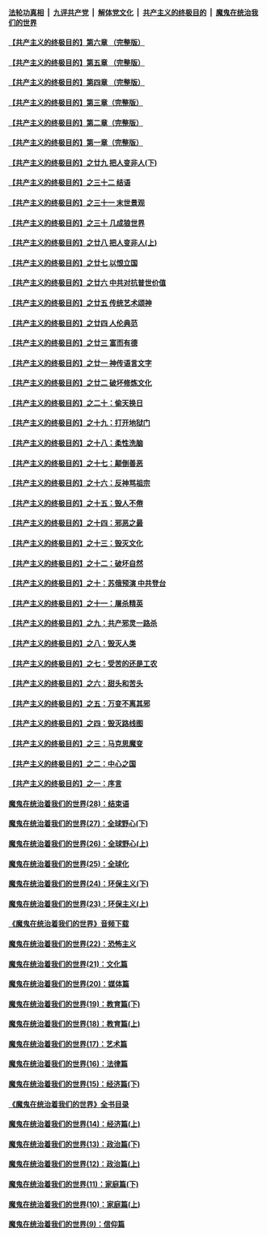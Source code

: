 

####  [法轮功真相](../../../../basic/blob/master/README.md?t=06260102) &nbsp;|&nbsp; [九评共产党](../../../../9ping.md/blob/master/README.md?t=06260102) &nbsp;|&nbsp; [解体党文化](../../../../jtdwh.md/blob/master/README.md?t=06260102)  &nbsp;|&nbsp; [共产主义的终极目的](../../../../gczydzjmd.md/blob/master/README.md?t=06260102) &nbsp;|&nbsp; [魔鬼在统治我们的世界](../../../../mgztzwmdsj.md/blob/master/README.md?t=06260102) 

#### [【共产主义的终极目的】第六章 （完整版）](../pages/nsc422/n11428913.md?t=06260102) 

#### [【共产主义的终极目的】第五章 （完整版）](../pages/nsc422/n11428912.md?t=06260102) 

#### [【共产主义的终极目的】第四章 （完整版）](../pages/nsc422/n11428907.md?t=06260102) 

#### [【共产主义的终极目的】第三章（完整版）](../pages/nsc422/n11428848.md?t=06260102) 

#### [【共产主义的终极目的】第二章（完整版）](../pages/nsc422/n11428831.md?t=06260102) 

#### [【共产主义的终极目的】第一章（完整版）](../pages/nsc422/n11417651.md?t=06260102) 

#### [【共产主义的终极目的】之廿九 把人变非人(下)](../pages/nsc422/n11344140.md?t=06260102) 

#### [【共产主义的终极目的】之三十二 结语](../pages/nsc422/n11360535.md?t=06260102) 

#### [【共产主义的终极目的】之三十一 末世景观](../pages/nsc422/n11351129.md?t=06260102) 

#### [【共产主义的终极目的】之三十 几成狼世界](../pages/nsc422/n11348280.md?t=06260102) 

#### [【共产主义的终极目的】之廿八 把人变非人(上)](../pages/nsc422/n11340492.md?t=06260102) 

#### [【共产主义的终极目的】之廿七 以恨立国](../pages/nsc422/n11336944.md?t=06260102) 

#### [【共产主义的终极目的】之廿六 中共对抗普世价值](../pages/nsc422/n11324785.md?t=06260102) 

#### [【共产主义的终极目的】之廿五 传统艺术颂神](../pages/nsc422/n11296396.md?t=06260102) 

#### [【共产主义的终极目的】之廿四 人伦典范](../pages/nsc422/n11296397.md?t=06260102) 

#### [【共产主义的终极目的】之廿三 富而有德](../pages/nsc422/n11283598.md?t=06260102) 

#### [【共产主义的终极目的】之廿一 神传语言文字](../pages/nsc422/n11263265.md?t=06260102) 

#### [【共产主义的终极目的】之廿二 破坏修炼文化](../pages/nsc422/n11245728.md?t=06260102) 

#### [【共产主义的终极目的】之二十：偷天换日](../pages/nsc422/n11238846.md?t=06260102) 

#### [【共产主义的终极目的】之十九：打开地狱门](../pages/nsc422/n11206376.md?t=06260102) 

#### [【共产主义的终极目的】之十八：柔性洗脑](../pages/nsc422/n11199994.md?t=06260102) 

#### [【共产主义的终极目的】之十七：颠倒善恶](../pages/nsc422/n11179782.md?t=06260102) 

#### [【共产主义的终极目的】之十六：反神骂祖宗](../pages/nsc422/n11166798.md?t=06260102) 

#### [【共产主义的终极目的】之十五：毁人不倦](../pages/nsc422/n11166792.md?t=06260102) 

#### [【共产主义的终极目的】之十四：邪恶之最](../pages/nsc422/n11150249.md?t=06260102) 

#### [【共产主义的终极目的】之十三：毁灭文化](../pages/nsc422/n11135227.md?t=06260102) 

#### [【共产主义的终极目的】之十二：破坏自然](../pages/nsc422/n11135214.md?t=06260102) 

#### [【共产主义的终极目的】之十：苏俄预演 中共登台](../pages/nsc422/n11118424.md?t=06260102) 

#### [【共产主义的终极目的】之十一：屠杀精英](../pages/nsc422/n11118442.md?t=06260102) 

#### [【共产主义的终极目的】之九：共产邪灵一路杀](../pages/nsc422/n11114139.md?t=06260102) 

#### [【共产主义的终极目的】之八：毁灭人类](../pages/nsc422/n11108503.md?t=06260102) 

#### [【共产主义的终极目的】之七：受苦的还是工农](../pages/nsc422/n11101809.md?t=06260102) 

#### [【共产主义的终极目的】之六：甜头和苦头](../pages/nsc422/n11096971.md?t=06260102) 

#### [【共产主义的终极目的】之五：万变不离其邪](../pages/nsc422/n11091285.md?t=06260102) 

#### [【共产主义的终极目的】之四：毁灭路线图](../pages/nsc422/n11086284.md?t=06260102) 

#### [【共产主义的终极目的】之三：马克思魔变](../pages/nsc422/n11061941.md?t=06260102) 

#### [【共产主义的终极目的】之二：中心之国](../pages/nsc422/n11047728.md?t=06260102) 

#### [【共产主义的终极目的】之一：序言](../pages/nsc422/n11086077.md?t=06260102) 

#### [魔鬼在统治着我们的世界(28)：结束语](../pages/nsc422/n10936246.md?t=06260102) 

#### [魔鬼在统治着我们的世界(27)：全球野心(下)](../pages/nsc422/n10928319.md?t=06260102) 

#### [魔鬼在统治着我们的世界(26)：全球野心(上)](../pages/nsc422/n10900318.md?t=06260102) 

#### [魔鬼在统治着我们的世界(25)：全球化](../pages/nsc422/n10788205.md?t=06260102) 

#### [魔鬼在统治着我们的世界(24)：环保主义(下)](../pages/nsc422/n10695307.md?t=06260102) 

#### [魔鬼在统治着我们的世界(23)：环保主义(上)](../pages/nsc422/n10688613.md?t=06260102) 

#### [《魔鬼在统治着我们的世界》音频下载](../pages/nsc422/n10635553.md?t=06260102) 

#### [魔鬼在统治着我们的世界(22)：恐怖主义](../pages/nsc422/n10614727.md?t=06260102) 

#### [魔鬼在统治着我们的世界(21)：文化篇](../pages/nsc422/n10597706.md?t=06260102) 

#### [魔鬼在统治着我们的世界(20)：媒体篇](../pages/nsc422/n10586579.md?t=06260102) 

#### [魔鬼在统治着我们的世界(19)：教育篇(下)](../pages/nsc422/n10564808.md?t=06260102) 

#### [魔鬼在统治着我们的世界(18)：教育篇(上)](../pages/nsc422/n10526970.md?t=06260102) 

#### [魔鬼在统治着我们的世界(17)：艺术篇](../pages/nsc422/n10499093.md?t=06260102) 

#### [魔鬼在统治着我们的世界(16)：法律篇](../pages/nsc422/n10485969.md?t=06260102) 

#### [魔鬼在统治着我们的世界(15)：经济篇(下)](../pages/nsc422/n10469975.md?t=06260102) 

#### [《魔鬼在统治着我们的世界》全书目录](../pages/nsc422/n10464261.md?t=06260102) 

#### [魔鬼在统治着我们的世界(14)：经济篇(上)](../pages/nsc422/n10457370.md?t=06260102) 

#### [魔鬼在统治着我们的世界(13)：政治篇(下)](../pages/nsc422/n10448270.md?t=06260102) 

#### [魔鬼在统治着我们的世界(12)：政治篇(上)](../pages/nsc422/n10444576.md?t=06260102) 

#### [魔鬼在统治着我们的世界(11)：家庭篇(下)](../pages/nsc422/n10440961.md?t=06260102) 

#### [魔鬼在统治着我们的世界(10)：家庭篇(上)](../pages/nsc422/n10435448.md?t=06260102) 

#### [魔鬼在统治着我们的世界(9)：信仰篇](../pages/nsc422/n10432159.md?t=06260102) 

